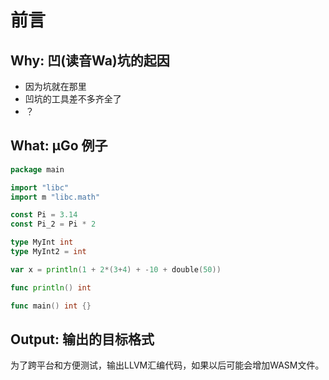 # 前言

## Why: 凹(读音Wa)坑的起因

- 因为坑就在那里
- 凹坑的工具差不多齐全了
- ？

## What: µGo 例子

```go
package main

import "libc"
import m "libc.math"

const Pi = 3.14
const Pi_2 = Pi * 2

type MyInt int
type MyInt2 = int

var x = println(1 + 2*(3+4) + -10 + double(50))

func println() int

func main() int {}
```

## Output: 输出的目标格式

为了跨平台和方便测试，输出LLVM汇编代码，如果以后可能会增加WASM文件。
